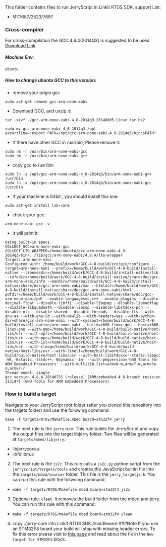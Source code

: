 This folder contains files to run JerryScript in LinkIt RTOS SDK, support List:

* MT7687/2523/7697

### Cross-compiler
For cross-compilation the GCC 4.8.4(2014Q3) is suggested to be used. [Download Link](https://launchpad.net/gcc-arm-embedded/4.8/4.8-2014-q3-update)

##### Machine Env:

```
ubuntu
```

##### How to change ubuntu GCC to this version:

* remove your origin gcc

```
sudo apt-get remove gcc-arm-none-eabi

```

* Download GCC, and unzip it:

```
tar -xjvf ./gcc-arm-none-eabi-4_8-2014q3-20140805-linux.tar.bz2
```

```
sudo mv gcc-arm-none-eabi-4_8-2014q3 /opt
exportline="export PATH=/opt/gcc-arm-none-eabi-4_8-2014q3/bin:$PATH"
```

* If there have other GCC in /usr/bin, Please remove it:
```
sudo rm -r /usr/bin/arm-none-eabi-gcc
sudo rm -r /usr/bin/arm-none-eabi-g++
```

* copy gcc to /usr/bin
```
sudo ln -s /opt/gcc-arm-none-eabi-4_8-2014q3/bin/arm-none-eabi-g++ /usr/bin
sudo ln -s /opt/gcc-arm-none-eabi-4_8-2014q3/bin/arm-none-eabi-gcc /usr/bin

```

* If your machine is 64bit , you should install this one:
```
sudo apt-get install lsb-core
```

* check your gcc:

```
arm-none-eabi-gcc -v
```

* It will print it:

```
Using built-in specs.
COLLECT_GCC=arm-none-eabi-gcc
COLLECT_LTO_WRAPPER=/home/ubuntu/gcc-arm-none-eabi-4_8-2014q3/bin/../lib/gcc/arm-none-eabi/4.8.4/lto-wrapper
Target: arm-none-eabi
Configured with: /home/build/work/GCC-4-8-build/src/gcc/configure --target=arm-none-eabi --prefix=/home/build/work/GCC-4-8-build/install-native --libexecdir=/home/build/work/GCC-4-8-build/install-native/lib --infodir=/home/build/work/GCC-4-8-build/install-native/share/doc/gcc-arm-none-eabi/info --mandir=/home/build/work/GCC-4-8-build/install-native/share/doc/gcc-arm-none-eabi/man --htmldir=/home/build/work/GCC-4-8-build/install-native/share/doc/gcc-arm-none-eabi/html --pdfdir=/home/build/work/GCC-4-8-build/install-native/share/doc/gcc-arm-none-eabi/pdf --enable-languages=c,c++ --enable-plugins --disable-decimal-float --disable-libffi --disable-libgomp --disable-libmudflap --disable-libquadmath --disable-libssp --disable-libstdcxx-pch --disable-nls --disable-shared --disable-threads --disable-tls --with-gnu-as --with-gnu-ld --with-newlib --with-headers=yes --with-python-dir=share/gcc-arm-none-eabi --with-sysroot=/home/build/work/GCC-4-8-build/install-native/arm-none-eabi --build=i686-linux-gnu --host=i686-linux-gnu --with-gmp=/home/build/work/GCC-4-8-build/build-native/host-libs/usr --with-mpfr=/home/build/work/GCC-4-8-build/build-native/host-libs/usr --with-mpc=/home/build/work/GCC-4-8-build/build-native/host-libs/usr --with-isl=/home/build/work/GCC-4-8-build/build-native/host-libs/usr --with-cloog=/home/build/work/GCC-4-8-build/build-native/host-libs/usr --with-libelf=/home/build/work/GCC-4-8-build/build-native/host-libs/usr --with-host-libstdcxx='-static-libgcc -Wl,-Bstatic,-lstdc++,-Bdynamic -lm' --with-pkgversion='GNU Tools for ARM Embedded Processors' --with-multilib-list=armv6-m,armv7-m,armv7e-m,armv7-r
Thread model: single
gcc version 4.8.4 20140725 (release) [ARM/embedded-4_8-branch revision 213147] (GNU Tools for ARM Embedded Processors) 
```

### How to build a target
Navigate to your JerryScript root folder (after you cloned this repository into the targets folder) and use the following command:

```
make -f targets/RTOS/Makefile.mbed board=stm32f4 jerry
```

1. The next rule is the `jerry` rule. This rule builds the JerryScript and copy the output files into the target libjerry folder. Two files will be generated at `targets/mbed/libjerry`:
  * libjerrycore.a
  * libfdlibm.a

2. The next rule is the `js2c`. This rule calls a `js2c.py` python script from the `jerryscript/targets/tools` and creates the JavaScript builtin file into the `targets/mbed/source/` folder. This file is the `jerry_targetjs.h`. You can run this rule with the follwoing command:

  - `make -f targets/RTOS/Makefile.mbed board=stm32f4 js2c`

3. Optional rule: `clean`. It removes the build folder from the mbed and jerry. You can run this rule with this command:

  - `make -f targets/RTOS/Makefile.mbed board=stm32f4 clean`

4. copy ./jerry-core into LinkIt RTOS SDK./middleware
###Note
If you use an STM32F4 board your build will stop with missing header errors. To fix this error please visit to [this page](http://browser.sed.hu/blog/20160407/how-run-javascripts-jerryscript-mbed) and read about the fix in the `New target for STM32F4` block.
